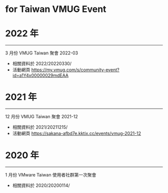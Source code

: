 # for Taiwan VMUG Event


# 2022 年

---------------------------

3 月份 VMUG Taiwan 聚會 2022-03

* 相關資料於 2022/20220330/
* 活動網頁 https://my.vmug.com/s/community-event?id=a1Y4x00000029mdEAA  

# 2021 年

---------------------------

12 月份 VMUG Taiwan 聚會 2021-12

* 相關資料於 2021/20211215/
* 活動網頁 https://sakana-afbd7e.kktix.cc/events/vmug-2021-12 


# 2020 年

---------------------------

1 月份 VMware Taiwan 使用者社群第一次聚會

* 相關資料於 2020/20200114/

